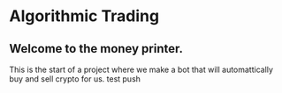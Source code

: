 # Algorithmic Trading
## Welcome to the money printer.
This is the start of a project where we make a bot that will automattically buy and sell crypto for us. 
test push
